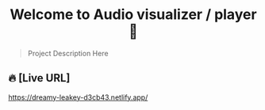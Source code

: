 <h1 align="center">Welcome to Audio visualizer / player 🎵</h1>

> Project Description Here

## 🔥 [Live URL]

https://dreamy-leakey-d3cb43.netlify.app/
